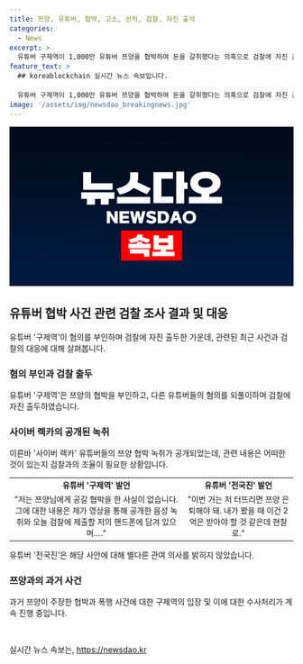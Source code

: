 ```yaml
---
title: 쯔양, 유튜버, 협박, 고소, 선처, 검찰, 자진 출석
categories:
  - News
excerpt: >
  유튜버 구제역이 1,000만 유튜버 쯔양을 협박하여 돈을 갈취했다는 의혹으로 검찰에 자진 출석했다. 구제역은 다른 유튜버들이 쯔양의 과거 폭로를 막기 위한 용역비를 받았다는 주장을 반복하며 녹취와 핸드폰 내용으로 입증하겠다고 밝혔다. 또한, 쯔양 측은 협박 의혹이 있는 구제역과 다른 개인들을 검찰에 고소할 것이라고 밝혔다. 검찰총장은 사이버 렉카 범죄에 대해 엄정 대응하라고 지시했다. 
feature_text: >
  ## koreablockchain 실시간 뉴스 속보입니다.

  유튜버 구제역이 1,000만 유튜버 쯔양을 협박하여 돈을 갈취했다는 의혹으로 검찰에 자진 출석했다. 구제역은 다른 유튜버들이 쯔양의 과거 폭로를 막기 위한 용역비를 받았다는 주장을 반복하며 녹취와 핸드폰 내용으로 입증하겠다고 밝혔다. 또한, 쯔양 측은 협박 의혹이 있는 구제역과 다른 개인들을 검찰에 고소할 것이라고 밝혔다. 검찰총장은 사이버 렉카 범죄에 대해 엄정 대응하라고 지시했다. 
image: '/assets/img/newsdao_breakingnews.jpg'
---
```


<p><img src="/assets/img/newsdao_breakingnews.jpg" alt="koreablockchain 속보" /></p>

<h2 data-ke-size="size26">유튜버 협박 사건 관련 검찰 조사 결과 및 대응</h2>

<p data-ke-size="size16">유튜버 '구제역'이 혐의를 부인하며 검찰에 자진 출두한 가운데, 관련된 최근 사건과 검찰의 대응에 대해 살펴봅니다.</p>

<h3>혐의 부인과 검찰 출두</h3>

<p data-ke-size="size16">유튜버 '구제역'은 쯔양의 협박을 부인하고, 다른 유튜버들의 혐의를 되풀이하며 검찰에 자진 출두하였습니다.</p>

<h3>사이버 렉카의 공개된 녹취</h3>

<p data-ke-size="size16">이른바 '사이버 렉카' 유튜버들의 쯔양 협박 녹취가 공개되었는데, 관련 내용은 어떠한 것이 있는지 검찰과의 조율이 필요한 상황입니다.</p>

<table>
  <tr>
    <td style="text-align: center; height: 17px;"><b>유튜버 '구제역' 발언</b></td>
    <td style="text-align: center; height: 17px;"><b>유튜버 '전국진' 발언</b></td>
  </tr>
  <tr>
    <td style="text-align: center; height: 17px;">"저는 쯔양님에게 공갈 협박을 한 사실이 없습니다. 그에 대한 내용은 제가 영상을 통해 공개한 음성 녹취와 오늘 검찰에 제출할 저의 핸드폰에 담겨 있으며…."</td>
    <td style="text-align: center; height: 17px;">"이번 거는 저 터뜨리면 쯔양 은퇴해야 돼. 내가 봤을 때 이건 2억은 받아야 할 것 같은데 현찰로."</td>
  </tr>
</table>

<p data-ke-size="size16">유튜버 '전국진'은 해당 사안에 대해 별다른 관여 의사를 밝히지 않았습니다.</p>

<h3>쯔양과의 과거 사건</h3>

<p data-ke-size="size16">과거 쯔양이 주장한 협박과 폭행 사건에 대한 구제역의 입장 및 이에 대한 수사처리가 계속 진행 중입니다.</p>

<p data-ke-size="size16">&nbsp;</p>
실시간 뉴스 속보는, <a href="https://newsdao.kr" rel="dofollow">https://newsdao.kr</a>


